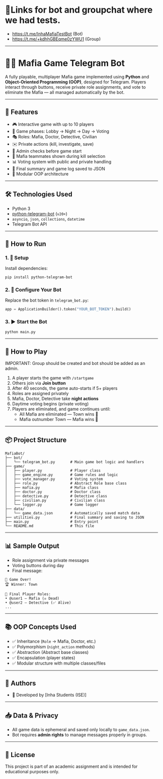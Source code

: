 # 🔗Links for bot and groupchat where we had tests. 
- https://t.me/InhaMafiaTestBot (Bot)
- https://t.me/+kdhhGBEqme0zYWU1 (Group)

---

# 🕵️‍♂️ Mafia Game Telegram Bot

A fully playable, multiplayer Mafia game implemented using **Python** and **Object-Oriented Programming (OOP)**, designed for Telegram. Players interact through buttons, receive private role assignments, and vote to eliminate the Mafia — all managed automatically by the bot.

---

## 📌 Features

- 🎮 Interactive game with up to 10 players
- 🔁 Game phases: Lobby → Night → Day → Voting
- 🎭 Roles: Mafia, Doctor, Detective, Civilian
- ✉️ Private actions (kill, investigate, save)
- 🔐 Admin checks before game start
- 🔴 Mafia teammates shown during kill selection
- 📊 Voting system with public and private handling
- 📝 Final summary and game log saved to JSON
- 📂 Modular OOP architecture

---

## 🛠 Technologies Used

- Python 3
- [python-telegram-bot](https://python-telegram-bot.readthedocs.io/) (`v20+`)
- `asyncio`, `json`, `collections`, `datetime`
- Telegram Bot API

---

## 🚀 How to Run

### 1. 🔧 Setup

Install dependencies:

```bash
pip install python-telegram-bot
```

### 2. 🤖 Configure Your Bot

Replace the bot token in `telegram_bot.py`:

```python
app = ApplicationBuilder().token("YOUR_BOT_TOKEN").build()
```

### 3. ▶️ Start the Bot

```bash
python main.py
```

---

## 👥 How to Play
IMPORTANT: Group should be created and bot should be added as an admin.
1. A player starts the game with `/startgame`
2. Others join via **Join button**
3. After 40 seconds, the game auto-starts if 5+ players
4. Roles are assigned privately
5. Mafia, Doctor, Detective take **night actions**
6. Daytime voting begins (private voting)
7. Players are eliminated, and game continues until:
   - All Mafia are eliminated — Town wins 🎉
   - Mafia outnumber Town — Mafia wins 🔪

---

## 📦 Project Structure

```
MafiaBot/
├── bot/
│   └── telegram_bot.py       # Main game bot logic and handlers
├── game/
│   ├── player.py             # Player class
│   ├── game_engine.py        # Game rules and logic
│   ├── vote_manager.py       # Voting system
│   ├── role.py               # Abstract Role base class
│   ├── mafia.py              # Mafia class
│   ├── doctor.py             # Doctor class
│   ├── detective.py          # Detective class
│   ├── civilian.py           # Civilian class
│   └── logger.py             # Game logger
├── data/
│   └── game_data.json        # Automatically saved match data
├── utilities.py              # Final summary and saving to JSON
├── main.py                   # Entry point
└── README.md                 # This file
```

---

## 📊 Sample Output

- Role assignment via private messages
- Voting buttons during day
- Final message:
```
🏁 Game Over!
🏆 Winner: Town

👥 Final Player Roles:
• @user1 — Mafia (☠️ Dead)
• @user2 — Detective (✅ Alive)
...
```

---

## 📚 OOP Concepts Used

- ✅ Inheritance (`Role` → Mafia, Doctor, etc.)
- ✅ Polymorphism (`night_action` methods)
- ✅ Abstraction (Abstract base classes)
- ✅ Encapsulation (player states)
- ✅ Modular structure with multiple classes/files

---

## 🧠 Authors

- 🔸 Developed by [Inha Students (ISE)]

---

## 📥 Data & Privacy

- All game data is ephemeral and saved only locally to `game_data.json`.
- Bot requires **admin rights** to manage messages properly in groups.

---

## 📃 License

This project is part of an academic assignment and is intended for educational purposes only.
